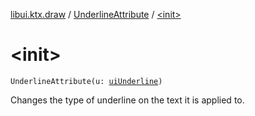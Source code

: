 [libui.ktx.draw](../index.md) / [UnderlineAttribute](index.md) / [&lt;init&gt;](./-init-.md)

# &lt;init&gt;

`UnderlineAttribute(u: `[`uiUnderline`](../../libui/ui-underline.md)`)`

Changes the type of underline on the text it is applied to.

